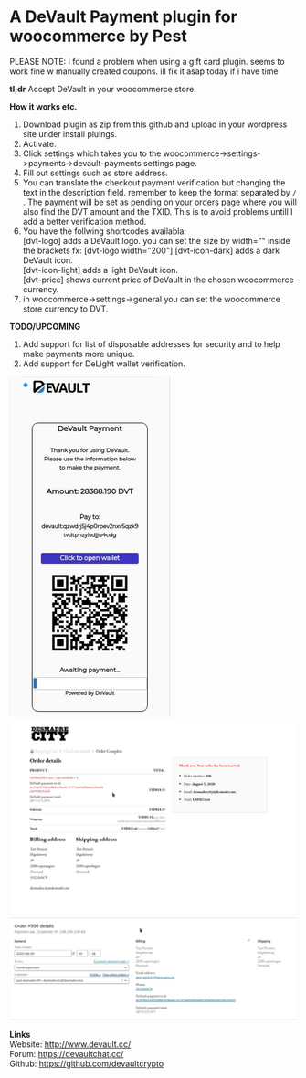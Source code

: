 # A DeVault Payment plugin for woocommerce by Pest


PLEASE NOTE: I found a problem when using a gift card plugin. seems to work fine
w manually created coupons. ill fix it asap today if i have time


**tl;dr**
Accept DeVault in your woocommerce store.


**How it works etc.**  
1. Download plugin as zip from this github and upload in your wordpress site under install pluings.
2. Activate.
3. Click settings which takes you to the woocommerce->settings->payments->devault-payments settings page.
4. Fill out settings such as store address.
5. You can translate the checkout payment verification but changing the text in the description field. remember to keep the format separated by ```/``` .
The payment will be set as pending on your orders page  where you will also find the DVT amount and the TXID. This is to avoid problems untill I add a better verification method.
6. You have the follwing shortcodes availabla:  
[dvt-logo] adds a DeVault logo. you can set the size by width="" inside the brackets fx: [dvt-logo width="200"]
[dvt-icon-dark] adds a dark DeVault icon.  
[dvt-icon-light] adds a light DeVault icon.  
[dvt-price] shows current price of DeVault in the chosen woocommerce currency.
7. in woocommerce->settings->general you can set the woocommerce store currency to DVT.

**TODO/UPCOMING**
1. Add support for list of disposable addresses for security and to help make payments more unique.
2. Add support for DeLight wallet verification.


![payments](assets/images/payments.jpg)
![payments](assets/images/thankyoupage.jpg)
![payments](assets/images/admin-order-page.jpg)

**Links**  
Website: http://www.devault.cc/  
Forum: https://devaultchat.cc/  
Github: https://github.com/devaultcrypto  

